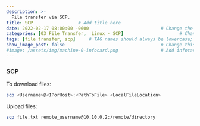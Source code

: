 ```yaml
---
description: >-
  File transfer via SCP.
title: SCP                 # Add title here
date: 2022-02-17 08:00:00 -0600                           # Change the date to match completion date
categories: [03 File Transfer,  Linux - SCP]                     # Change Templates to Writeup
tags: [file transfer, scp]     # TAG names should always be lowercase; replace template with writeup, and add relevant tags
show_image_post: false                                    # Change this to true
#image: /assets/img/machine-0-infocard.png                # Add infocard image here for post preview image
---
```

### SCP
To download files:

```bash
scp <Username>@<IPorHost>:<PathToFile> <LocalFileLocation>

```

Upload files:
```bash
scp file.txt remote_username@10.10.0.2:/remote/directory
```
